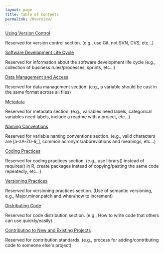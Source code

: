 ```yaml
---
layout: page
title: Table of Contents
permalink: /Overview/
---
```



[Using Version Control](../versionControl/)

Reserved for version control section. (e.g., use Git, not SVN, CVS, etc...)


[Software Development Life Cycle](../sdlc)

Reserved for information about the software development life cycle (e.g., collection of business rules/processes, sprints, etc...)


[Data Management and Access](../dataManagement/)

Reserved for data management section. (e.g., a variable should be cast in the same format across all files)



[Metadata](../metadata/)

Reserved for metadata section. (e.g., variables need labels, categorical variables need labels, include a readme with a project, etc...)



[Naming Conventions](../namingConventions/)

Reserved for variable naming conventions section. (e.g., valid characters are [a-zA-Z0-9_], common acronyms/abbreviations and meanings, etc...)



[Coding Practices](../codingPractices/)

Reserved for coding practices section. (e.g., use library() instead of requires() in R, create packages instead of copying/pasting the same code repeatedly, etc...)



[Versioning Practices](../versioningPractices)

Reserved for versioning practices section. (Use of semantic versioning, e.g., Major.minor.patch and when/how to increment)



[Distributing Code](../distributingCode)

Reserved for code distribution section. (e.g., How to write code that others can use quickly/easily)



[Contributing to New and Existing Projects](../contributionGuidelines)

Reserved for contribution standards. (e.g., process for adding/contributing code to someone else's project)





